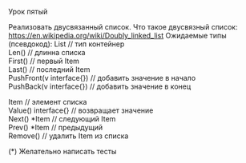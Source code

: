 Урок пятый

Реализовать двусвязанный список. 
Что такое двусвязный список: https://en.wikipedia.org/wiki/Doubly_linked_list
Ожидаемые типы (псевдокод):
List      // тип контейнер  
    Len()   // длинна списка  
    First() // первый Item  
    Last()  // последний Item  
    PushFront(v interface{}) // добавить значение в начало  
    PushBack(v interface{})  // добавить значение в конец
    
Item   // элемент списка  
    Value() interface{}  // возвращает значение  
    Next() *Item          // следующий Item  
    Prev() *Item         // предыдущий  
    Remove()             // удалить Item из списка


(*) Желательно написать тесты